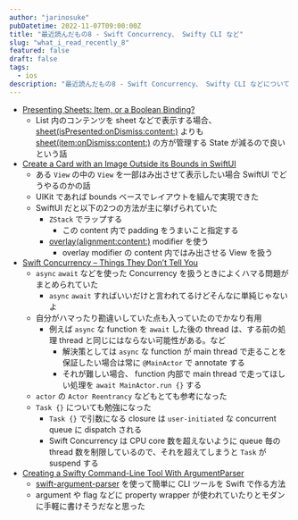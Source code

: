 ```yaml
---
author: "jarinosuke"
pubDatetime: 2022-11-07T09:00:00Z
title: "最近読んだもの8 - Swift Concurrency、 Swifty CLI など"
slug: "what_i_read_recently_8"
featured: false
draft: false
tags:
  - ios
description: "最近読んだもの8 - Swift Concurrency、 Swifty CLI などについて"
---
```

- [Presenting Sheets: Item, or a Boolean Binding?](https://www.swiftjectivec.com/SwiftUI-sheet-present-item-vs-toggle/)
	- List 内のコンテンツを sheet などで表示する場合、[sheet(isPresented:onDismiss:content:)](https://developer.apple.com/documentation/SwiftUI/View/sheet(isPresented:onDismiss:content:)) よりも [sheet(item:onDismiss:content:)](https://developer.apple.com/documentation/swiftui/view/sheet(item:ondismiss:content:)) の方が管理する State が減るので良いという話
- [Create a Card with an Image Outside its Bounds in SwiftUI](https://holyswift.app/create-a-card-with-an-image-outside-its-bounds-in-swiftui/)
	- ある `View` の中の `View` を一部はみ出させて表示したい場合 SwiftUI でどうやるのかの話
	- UIKit であれば bounds ベースでレイアウトを組んで実現できた
	- SwiftUI だと以下の2つの方法が主に挙げられていた
		- `ZStack` でラップする
			- この content 内で padding をうまいこと指定する
		- [overlay(alignment:content:)](https://developer.apple.com/documentation/swiftui/view/overlay(alignment:content:)) modifier を使う
			- overlay modifier の content 内ではみ出させる View を扱う
- [Swift Concurrency – Things They Don’t Tell You](https://wojciechkulik.pl/ios/swift-concurrency-things-they-dont-tell-you)
	- `async` `await` などを使った Concurrency を扱うときによくハマる問題がまとめられていた
		- `async` `await` すればいいだけと言われてるけどそんなに単純じゃないよ
	- 自分がハマったり勘違いしていた点も入っていたのでかなり有用
		- 例えば `async` な function を `await` した後の thread は、する前の処理 thread と同じにはならない可能性がある。など
			- 解決策としては `async` な function が main thread で走ることを保証したい場合は常に `@MainActor` で annotate する
			- それが難しい場合、 function 内部で main thread で走ってほしい処理を `await MainActor.run {}` する
	 - `actor` の `Actor Reentrancy` などもとても参考になった
	 - `Task {}` についても勉強になった
		 - `Task {}` で引数になる closure は `user-initiated` な concurrent queue に dispatch される
		 - Swift Concurrency は CPU core 数を超えないように queue 毎の thread 数を制限しているので、それを超えてしまうと `Task` が suspend する
- [Creating a Swifty Command-Line Tool With ArgumentParser](https://betterprogramming.pub/creating-a-swifty-command-line-tool-with-argumentparser-a6240b512b0b)
	- [swift-argument-parser](https://github.com/apple/swift-argument-parser) を使って簡単に CLI ツールを Swift で作る方法
	- argument や flag などに property wrapper が使われていたりとモダンに手軽に書けそうだなと思った